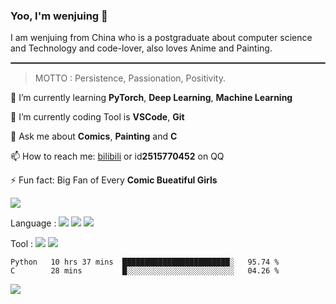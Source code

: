 ### Yoo, I'm wenjuing 👋

I am wenjuing from China who is a postgraduate about computer science and Technology and code-lover, also loves Anime and Painting.
<hr style="border:1px solid grey"/>

> MOTTO : Persistence, Passionation, Positivity.

🌱 I’m currently learning **PyTorch**, **Deep Learning**, **Machine Learning**

🔭 I’m currently coding Tool is **VSCode**, **Git**

💬 Ask me about **Comics**, **Painting** and **C**

📫 How to reach me: [bilibili](https://space.bilibili.com/359881460) or id**2515770452** on QQ

⚡ Fun fact: Big Fan of Every **Comic Bueatiful Girls**

![](https://github-readme-stats.vercel.app/api?username=wenjuing&theme=vue-dark)

Language : ![](https://img.shields.io/badge/Code-C-informational?style=flat&logo=C&logoColor=white&color=a8b9cc)
![](https://img.shields.io/badge/Code-Python-informational?style=flat&logo=Python&logoColor=white&color=3776ab)
![](https://img.shields.io/badge/Code-PHP-informational?style=flat&logo=php&logoColor=white&color=777bb4)

Tool : ![](https://img.shields.io/badge/Editor-VScode-informational?style=flat&logo=Visual–Studio–Code&logoColor=white&color=007acc)
![](https://img.shields.io/badge/Editor-IntelliJIDEA-informational?style=flat&logo=<LOGO_NAME>&logoColor=white&color=000000)

<!--START_SECTION:waka-->

```text
Python   10 hrs 37 mins  ████████████████████████░   95.74 %
C        28 mins         █░░░░░░░░░░░░░░░░░░░░░░░░   04.26 %
```

<!--END_SECTION:waka-->

![](https://visitor-badge.glitch.me/badge?page_id=wenjuing.readme)
